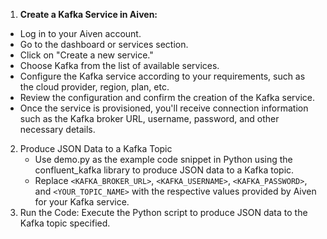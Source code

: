 1. **Create a Kafka Service in Aiven:**
 - Log in to your Aiven account.
 - Go to the dashboard or services section.
 - Click on "Create a new service."
 - Choose Kafka from the list of available services.
 - Configure the Kafka service according to your requirements, such as the cloud provider, region, plan, etc.
 - Review the configuration and confirm the creation of the Kafka service.
 - Once the service is provisioned, you'll receive connection information such as the Kafka broker URL, username, password, and other necessary details.
2. Produce JSON Data to a Kafka Topic
    - Use demo.py as the example code snippet in Python using the confluent_kafka library to produce JSON data to a Kafka topic.
    - Replace `<KAFKA_BROKER_URL>`, `<KAFKA_USERNAME>`, `<KAFKA_PASSWORD>`, and `<YOUR_TOPIC_NAME>` with the respective values provided by Aiven for your Kafka service.
3. Run the Code: Execute the Python script to produce JSON data to the Kafka topic specified.
